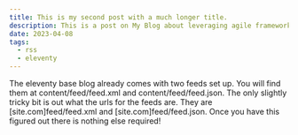 ```yaml
---
title: This is my second post with a much longer title.
description: This is a post on My Blog about leveraging agile frameworks.
date: 2023-04-08
tags:
  - rss
  - eleventy
---
```



The eleventy base blog already comes with two feeds set up.  You will find them at content/feed/feed.xml and content/feed/feed.json.  The only slightly tricky bit is out what the urls for the feeds are.  They are [site.com]feed/feed.xml and [site.com]feed/feed.json.  Once you have this figured out there is nothing else required!
